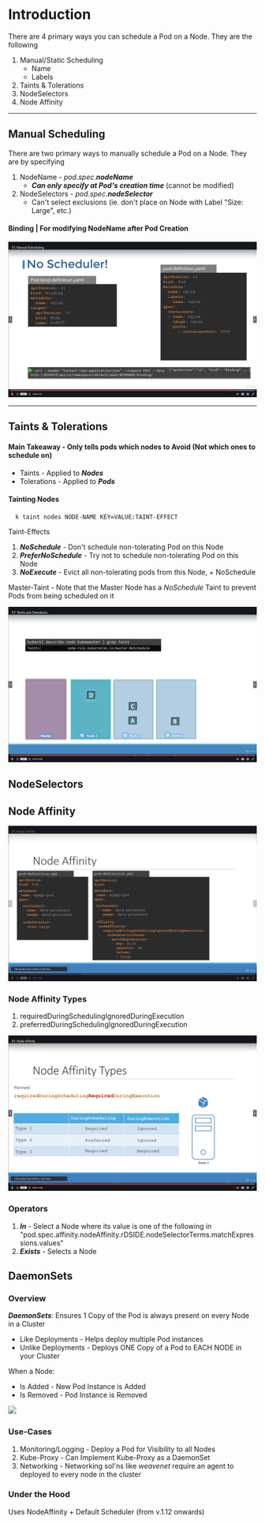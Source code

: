 # Introduction

There are 4 primary ways you can schedule a Pod on a Node. They are the following
1) Manual/Static Scheduling
    - Name
    - Labels
2) Taints & Tolerations
3) NodeSelectors
4) Node Affinity

---
## Manual Scheduling 

There are two primary ways to manually schedule a Pod on a Node. They are by specifying
1) NodeName - *pod.spec*.***nodeName***
   - ***Can only specify at Pod's  creation time*** (cannot be modified)
2) NodeSelectors - *pod.spec*.***nodeSelector***
   - Can't select exclusions (ie. don't place on Node with Label "Size: Large", etc.)

#### Binding | For modifying NodeName after Pod Creation
![](assets/3_node_name_binding.png)

-----
## Taints & Tolerations

#### Main Takeaway - Only tells pods which nodes to Avoid (Not which ones to schedule on)

- Taints - Applied to ***Nodes***
- Tolerations - Applied to ***Pods***

#### Tainting Nodes

      k taint nodes NODE-NAME KEY=VALUE:TAINT-EFFECT

Taint-Effects
   1) ***NoSchedule*** - Don't schedule non-tolerating Pod on this Node
   2) ***PreferNoSchedule*** - Try not to schedule non-tolerating Pod on this Node
   3) ***NoExecute*** - Evict all non-tolerating pods from this Node, + NoSchedule


Master-Taint - Note that the Master Node has a *NoSchedule* Taint to prevent Pods from being scheduled on it

![](assets/3_master_node_taint.png)

## NodeSelectors

## Node Affinity

![](assets/3_node_affinity_basic.png)

### Node Affinity Types
1) requiredDuringSchedulingIgnoredDuringExecution
2) preferredDuringSchedulingIgnoredDuringExecution

![](assets/3_node_affinity_types.png)


### Operators
1) ***In*** - Select a Node where its value is one of the following in 
   "pod.spec.affinity.nodeAffinity.rDSIDE.nodeSelectorTerms.matchExpressions.values"
2) ***Exists*** - Selects a Node 



## DaemonSets

### Overview 
***DaemonSets***: Ensures 1 Copy of the Pod is always present on every Node in a Cluster
- Like Deployments - Helps deploy multiple Pod instances 
- Unlike Deployments - Deploys ONE Copy of a Pod to EACH NODE in your Cluster

When a Node:
   - Is Added - New Pod Instance is Added
   - Is Removed - Pod Instance is Removed

![](assets/3_daemonset_overview.png)

### Use-Cases

1) Monitoring/Logging - Deploy a Pod for Visibility to all Nodes
2) Kube-Proxy - Can Implement Kube-Proxy as a DaemonSet
3) Networking - Networking sol'ns like *weavenet* require an agent to deployed to every node in the cluster

### Under the Hood
Uses NodeAffinity + Default Scheduler (from v.1.12 onwards)





